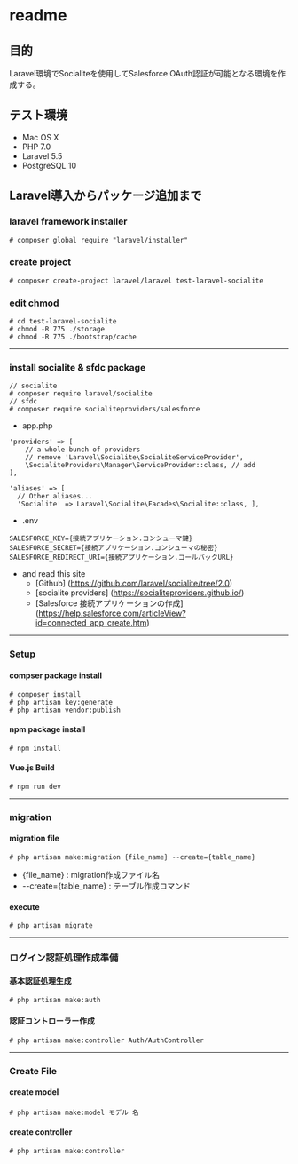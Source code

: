 # readme

## 目的
Laravel環境でSocialiteを使用してSalesforce OAuth認証が可能となる環境を作成する。

## テスト環境
* Mac OS X
* PHP 7.0
* Laravel 5.5
* PostgreSQL 10

## Laravel導入からパッケージ追加まで
### laravel framework installer
```
# composer global require "laravel/installer"
```

### create project
```
# composer create-project laravel/laravel test-laravel-socialite
```

### edit chmod
```
# cd test-laravel-socialite
# chmod -R 775 ./storage
# chmod -R 775 ./bootstrap/cache
```

-----
### install socialite & sfdc package
```
// socialite
# composer require laravel/socialite
// sfdc
# composer require socialiteproviders/salesforce
```

* app.php
```
'providers' => [
    // a whole bunch of providers
    // remove 'Laravel\Socialite\SocialiteServiceProvider',
    \SocialiteProviders\Manager\ServiceProvider::class, // add
],

'aliases' => [
  // Other aliases...
  'Socialite' => Laravel\Socialite\Facades\Socialite::class, ],
```

* .env
```
SALESFORCE_KEY={接続アプリケーション.コンシューマ鍵}
SALESFORCE_SECRET={接続アプリケーション.コンシューマの秘密}
SALESFORCE_REDIRECT_URI={接続アプリケーション.コールバックURL}
```

* and read this site
  * [Github] (https://github.com/laravel/socialite/tree/2.0)
  * [socialite providers] (https://socialiteproviders.github.io/)
  * [Salesforce 接続アプリケーションの作成] (https://help.salesforce.com/articleView?id=connected_app_create.htm)
-----


### Setup
#### compser package install
```
# composer install
# php artisan key:generate
# php artisan vendor:publish
```
#### npm package install
```
# npm install
```
#### Vue.js Build
```
# npm run dev
```
-----

### migration
#### migration file
```
# php artisan make:migration {file_name} --create={table_name}
```
* {file_name} : migration作成ファイル名
* --create={table_name} : テーブル作成コマンド

#### execute
```
# php artisan migrate
```
-----

### ログイン認証処理作成準備
#### 基本認証処理生成
```
# php artisan make:auth
```
#### 認証コントローラー作成
```
# php artisan make:controller Auth/AuthController
```

-----
### Create File
#### create model
```
# php artisan make:model モデル 名
```

#### create controller
```
# php artisan make:controller
```
